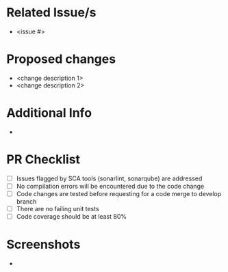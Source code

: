 # Related Issue/s
- <issue #>

# Proposed changes
- <change description 1>
- <change description 2>

# Additional Info
- <any additional info>

# PR Checklist
- [ ] Issues flagged by SCA tools (sonarlint, sonarqube) are addressed
- [ ] No compilation errors will be encountered due to the code change
- [ ] Code changes are tested before requesting for a code merge to develop branch
- [ ] There are no failing unit tests
- [ ] Code coverage should be at least 80%

# Screenshots
- <insert evidences here>
